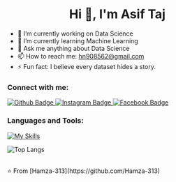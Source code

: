  <h1 align="center">Hi 👋, I'm Asif Taj</h1>

- 🔭 I’m currently working on Data Science
- 🌱 I’m currently learning Machine Learning
- 💬 Ask me anything about Data Science 
- 📫 How to reach me: hn908562@gmail.com
- ⚡ Fun fact: I believe every dataset hides a story. 
  
### Connect with me:
<div id="badges">
  <a href="https://github.com/Hamza-313">
    <img src="https://img.shields.io/badge/Github-white?style=for-the-badge&logo=Github&logoColor=black" alt="Github Badge"/>
  </a>
   <a href="https://www.instagram.com/h.hamza7.a">
    <img src="https://img.shields.io/badge/Instagram-purple?style=for-the-badge&logo=instagram&logoColor=white" alt="Instagram Badge"/>
  </a>
   <a href="https://fb.com/Hamza Naeem">
    <img src="https://img.shields.io/badge/Facebook-blue?style=for-the-badge&logo=facebook&logoColor=white" alt="Facebook Badge"/>
  </a>
</div>

### Languages and Tools:
[![My Skills](https://skillicons.dev/icons?i=anaconda,PowerBi,mysql,github,git,Excel,VsCode,GoogleCollab)](https://skillicons.dev)

![Top Langs](https://github-readme-stats.vercel.app/api/top-langs/?username=axiftaj&theme=dark)


<br>
⭐️ From [Hamza-313](https://github.com/Hamza-313)
